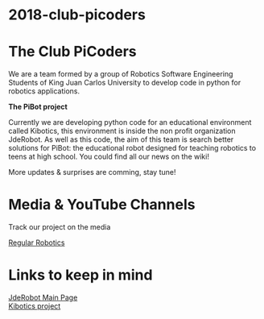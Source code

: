 # 2018-club-picoders

# The Club PiCoders

We are a team formed by a group of Robotics Software Engineering Students of King Juan Carlos University to develop code in python for robotics applications.

**The PiBot project**

Currently we are developing python code for an educational environment called Kibotics, this environment is inside the non profit organization JdeRobot. As well as this code, the aim of this team is search better solutions for PiBot: the educational robot designed for teaching robotics to teens at high school.
You could find all our news on the wiki!

More updates & surprises are comming, stay tune!    

# Media & YouTube Channels 
Track our project on the media

[Regular Robotics](https://www.youtube.com/channel/UCGTh2IOVx2vxvtd_ZmA8P6w)

# Links to keep in mind

[JdeRobot Main Page](http://jderobot.org/Main_Page)                                 
[Kibotics project](https://www.kibotics.org/)
